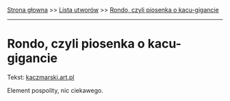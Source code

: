 [Strona głowna](../index.md) >> [Lista utworów](../list.md) >> [Rondo, czyli piosenka o kacu-gigancie](518.md)

---

# Rondo, czyli piosenka o kacu-gigancie

Tekst: [kaczmarski.art.pl](https://www.kaczmarski.art.pl/tworczosc/wiersze/rondo-czyli-piosenka-o-kacu-gigancie/)

Element pospolity, nic ciekawego.